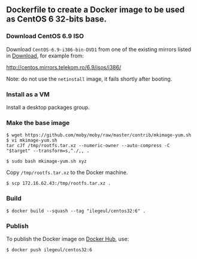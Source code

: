 ## Dockerfile to create a Docker image to be used as CentOS 6 32-bits base.

### Download CentOS 6.9 ISO

Download `CentOS-6.9-i386-bin-DVD1` from one of the existing mirrors listed in
[Download](https://wiki.centos.org/Download), for example from:

http://centos.mirrors.telekom.ro/6.9/isos/i386/

Note: do not use the `netinstall` image, it fails shortly after booting.

### Install as a VM

Install a desktop packages group.

### Make the base image

```console
$ wget https://github.com/moby/moby/raw/master/contrib/mkimage-yum.sh
$ vi mkimage-yum.sh
tar cJf /tmp/rootfs.tar.xz --numeric-owner --auto-compress -C "$target" --transform=s,^./,, .

$ sudo bash mkimage-yum.sh xyz
```

Copy `/tmp/rootfs.tar.xz` to the Docker machine.

```console
$ scp 172.16.62.43:/tmp/rootfs.tar.xz .
```

### Build

```console
$ docker build --squash --tag "ilegeul/centos32:6" .
```

### Publish

To publish the Docker image on [Docker Hub](https://hub.docker.com/u/ilegeul/), use:

```console
$ docker push ilegeul/centos32:6
```

